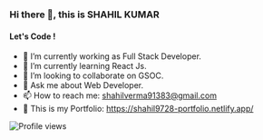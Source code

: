 ### Hi there 👋, this is SHAHIL KUMAR
#### Let's Code !



- 🔭 I’m currently working as Full Stack Developer. 
- 🌱 I’m currently learning React Js. 
- 👯 I’m looking to collaborate on GSOC.
- 💬 Ask me about Web Developer.
- 📫 How to reach me: shahilverma91383@gmail.com
- 💼 This is my Portfolio: https://shahil9728-portfolio.netlify.app/

![Profile views](https://gpvc.arturio.dev/DHIMANvivek) 

